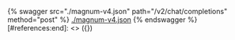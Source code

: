 [#references:start]: <> ({ "template": "openapi" })
{% swagger src="./magnum-v4.json" path="/v2/chat/completions" method="post" %}
[./magnum-v4.json](./magnum-v4.json)
{% endswagger %}
[#references:end]: <> ({})
